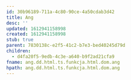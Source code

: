 ```yaml
---
id: 30b96189-711a-4c80-90ce-4a50cdab3d42
title: Ang
desc: ''
updated: 1612941158998
created: 1612941158998
stub: true
parent: 7830138c-e2f5-41c2-b7e3-bed40245d79d
children:
  - d4fa20f5-9edb-4c3e-a640-b9f2ad21cfa9
fname: ang.dd.html.ts.funkcja.html.dom.ang
hpath: ang.dd.html.ts.funkcja.html.dom.ang
---
```



